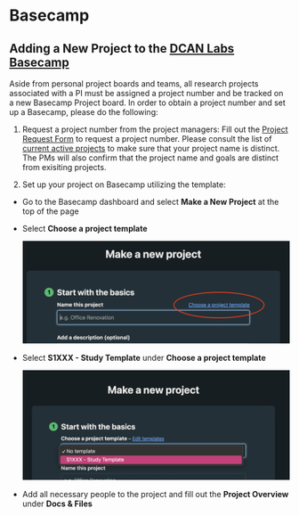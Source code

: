 # Basecamp

## Adding a New Project to the [DCAN Labs Basecamp](https://3.basecamp.com/5032058/)

Aside from personal project boards and teams, all research projects associated with a PI must be assigned a project number and be tracked on a new Basecamp Project board. In order to obtain a project number and set up a Basecamp, please do the following:

1.  Request a project number from the project managers:
Fill out the [Project Request Form](https://forms.gle/1ddNGf6pbe5WE2QV8) to request a project number. Please consult the list of [current active projects](https://docs.google.com/spreadsheets/d/1dIUyxwElnQsqXtNDvmy2NhwKTSYAJ7wqqO4j_MfoWpM/edit?usp=sharing) to make sure that your project name is distinct. The PMs will also confirm that the project name and goals are distinct from exisiting projects.   

2.  Set up your project on Basecamp utilizing the template:



 - Go to the Basecamp dashboard and select **Make a New Project** at the top of the page
 - Select **Choose a project template**
   
   ![choose_a_project_template](img/choose_a_project_template.png)

 - Select **S1XXX - Study Template** under **Choose a project template**
   
    ![select_study_template](img/select_study_template.png)

 - Add all necessary people to the project and fill out the **Project Overview** under **Docs & Files**


